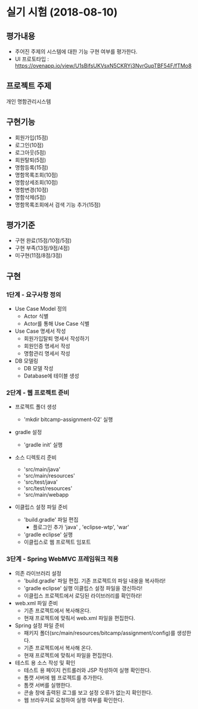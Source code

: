 # 실기 시험 (2018-08-10)

## 평가내용	
- 주어진 주제의 시스템에 대한 기능 구현 여부를 평가한다.
- UI 프로토타입 : https://ovenapp.io/view/U1sBifsUKVsxN5CKRYj3NvrGupTBF54F/fTMo8

## 프로젝트 주제	
개인 명함관리시스템

## 구현기능	
- 회원가입(15점)
- 로그인(10점)
- 로그아웃(5점)
- 회원탈퇴(5점)
- 명함등록(15점)
- 명함목록조회(10점)
- 명함상세조회(10점)
- 명함변경(10점)
- 명함삭제(5점)
- 명함목록조회에서 검색 기능 추가(15점)


## 평가기준	
- 구현 완료(15점/10점/5점)
- 구현 부족(13점/9점/4점)
- 미구현(11점/8점/3점)


## 구현

### 1단계 - 요구사항 정의
- Use Case Model 정의
	- Actor 식별
	- Actor를 통해 Use Case 식별
- Use Case 명세서 작성
	- 회원가입탈퇴 명세서 작성하기
	- 회원인증 명세서 작성
	- 명함관리 명세서 작성
- DB 모델링
	- DB 모델 작성
	- Database에 테이블 생성

### 2단계 - 웹 프로젝트 준비
- 프로젝트 폴더 생성
	- 'mkdir bitcamp-assignment-02' 실행

- gradle 설정
	- 'gradle init' 실행

- 소스 디렉토리 준비
	- 'src/main/java'
	- 'src/main/resources'
	- 'src/test/java'
	- 'src/test/resources'
	- 'src/main/webapp
- 이클립스 설정 파일 준비
	- 'build.gradle' 파일 편집
		- 플로그인 추가 'java' , 'eclipse-wtp', 'war'
	- 'gradle eclipse' 실행
	- 이클립스로 웹 프로젝트 임포트
	
### 3단계 - Spring WebMVC 프레임워크 적용
- 의존 라이브러리 설정 
	- 'build.gradle' 파일 편집. 기존 프로젝트의 파일 내용을 복사하라!
	- 'gradle eclipse' 실행 이클립스 설정 파일을 갱신하라!
	- 이클립스 프로젝트에서 로딩된 라이브러리를 확인하라!
- web.xml 파일 준비
	- 기존 프로젝트에서 복사해온다.
	- 현재 프로젝트에 맞춰서 web.xml 파일을 편집한다.
- Spring 설정 파일 준비
	- 패키지 폴더(src/main/resources/bitcamp/assignment/config)를 생성한다.
	- 기존 프로젝트에서 복사해 온다.
	- 현재 프로젝트에 맞춰서 파일을 편집한다.
- 테스트 용 소스 작성 및 확인
	- 테스트 용 페이지 컨트롤러와 JSP 작성하여 실행 확인한다.
	- 톰캣 서버에 웹 프로젝트를 추가한다.
	- 톰캣 서버를 실행한다. 
	- 콘솔 창에 출력된 로그를 보고 설정 오류가 없는지 확인한다.
	- 웹 브라우저로 요청하여 실행 여부를 확인한다.

